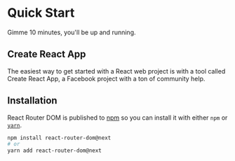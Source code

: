 # Quick Start

Gimme 10 minutes, you'll be up and running.

## Create React App

The easiest way to get started with a React web project is with a tool
called Create React App, a Facebook project with a ton of community
help.

## Installation

React Router DOM is published to [npm](https://npm.im/react-router-dom) so you can install it with either `npm` or [`yarn`](https://yarnpkg.com).

```sh
npm install react-router-dom@next
# or
yarn add react-router-dom@next
```



